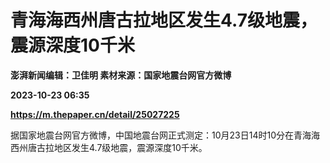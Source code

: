 # 青海海西州唐古拉地区发生4.7级地震，震源深度10千米
**澎湃新闻编辑：卫佳明 素材来源：国家地震台网官方微博**

**2023-10-23 06:35**

**https://m.thepaper.cn/detail/25027225**

据国家地震台网官方微博，中国地震台网正式测定：10月23日14时10分在青海海西州唐古拉地区发生4.7级地震，震源深度10千米。